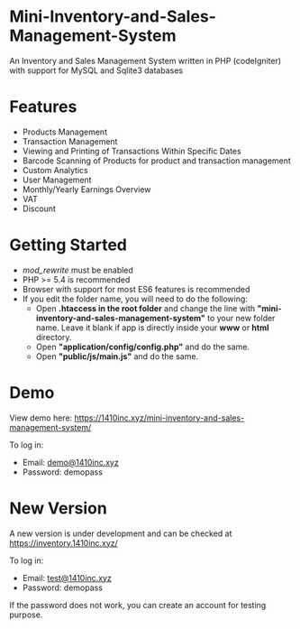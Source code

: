 # Mini-Inventory-and-Sales-Management-System
An Inventory and Sales Management System written in PHP (codeIgniter) with support for MySQL and Sqlite3 databases


# Features
- Products Management
- Transaction Management
- Viewing and Printing of Transactions Within Specific Dates
- Barcode Scanning of Products for product and transaction management
- Custom Analytics
- User Management
- Monthly/Yearly Earnings Overview
- VAT
- Discount

# Getting Started
- _mod_rewrite_ must be enabled
- PHP >= 5.4 is recommended
- Browser with support for most ES6 features is recommended
- If you edit the folder name, you will need to do the following:
  - Open __.htaccess in the root folder__ and change the line with __"mini-inventory-and-sales-management-system"__ to your new folder name. Leave it blank if app is directly inside your __www__ or __html__ directory.
  - Open __"application/config/config.php"__ and do the same.
  - Open __"public/js/main.js"__ and do the same.

# Demo
View demo here: https://1410inc.xyz/mini-inventory-and-sales-management-system/

To log in:

- Email: demo@1410inc.xyz
- Password: demopass



# New Version
A new version is under development and can be checked at https://inventory.1410inc.xyz/

To log in:

- Email: test@1410inc.xyz
- Password: demopass

If the password does not work, you can create an account for testing purpose.
